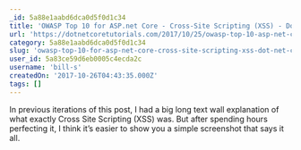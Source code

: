 ```yaml
---
_id: 5a88e1aabd6dca0d5f0d1c34
title: 'OWASP Top 10 for ASP.net Core - Cross-Site Scripting (XSS) - Dot Net Core Tutorials'
url: 'https://dotnetcoretutorials.com/2017/10/25/owasp-top-10-asp-net-core-cross-site-scripting-xss/'
category: 5a88e1aabd6dca0d5f0d1c34
slug: 'owasp-top-10-for-asp-net-core-cross-site-scripting-xss-dot-net-core-tutorials'
user_id: 5a83ce59d6eb0005c4ecda2c
username: 'bill-s'
createdOn: '2017-10-26T04:43:35.000Z'
tags: []
---
```


In previous iterations of this post, I had a big long text wall explanation of what exactly Cross Site Scripting (XSS) was. But after spending hours perfecting it, I think it’s easier to show you a simple screenshot that says it all.
